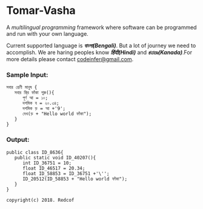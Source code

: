 # Tomar-Vasha

A _multilingual programming_ framework where software can be programmed and run with your own language.

Current supported language is _**বাংলা(Bengali)**_. But a lot of journey we need to accomplish.
We are haring peoples know _**हिंदी(Hindi)**_ and _**ಕನರಾ(Kanada)**_.For more details please contact [codeinfer@gmail.com](codeinfer@gmail.com). 

### Sample Input: 
```
সবার শ্রেণী মানুষ {
   সবার স্থির ফাঁকা শুরু(){
      পূর্ণ আ = ১০;
      দশমিক ব = ২০.৩৪;
      দশমিক ড় = আ +'9';
      দেখ(ড় + "Hello world ফাঁকা");
   }
}
```
### Output:
```
public class ID_8636{
   public static void ID_40207(){
      int ID_36751 = 10;
      float ID_46517 = 20.34;
      float ID_58853 = ID_36751 +'\'';
      ID_20512(ID_58853 + "Hello world ফাঁকা");
   }
}
```

`copyright(c) 2018. Redcof `

